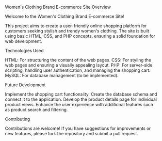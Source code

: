 Women's Clothing Brand E-commerce Site
Overview

Welcome to the Women's Clothing Brand E-commerce Site!

This project aims to create a user-friendly online shopping platform for customers seeking stylish and trendy women's clothing. 
The site is built using basic HTML, CSS, and PHP concepts, ensuring a solid foundation for web development.

Technologies Used

HTML: For structuring the content of the web pages.
CSS: For styling the web pages and ensuring a visually appealing layout.
PHP: For server-side scripting, handling user authentication, and managing the shopping cart.
MySQL: For database management (to be implemented).

Future Development

Implement the shopping cart functionality.
Create the database schema and connect it to the application.
Develop the product details page for individual product views.
Enhance the user experience with additional features such as product search and filtering.

Contributing

Contributions are welcome! If you have suggestions for improvements or new features, please fork the repository and submit a pull request.
